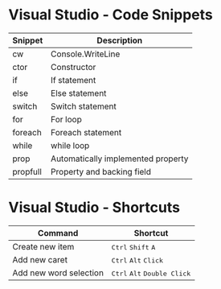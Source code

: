 # Visual Studio - Code Snippets

|Snippet|Description
|--|--
|cw|Console.WriteLine
|ctor|Constructor
|if|If statement
|else|Else statement
|switch|Switch statement
|for|For loop
|foreach|Foreach statement
|while|while loop
|prop|Automatically implemented property
|propfull|Property and backing field

# Visual Studio - Shortcuts

|Command|Shortcut
|--|--
|Create new item|<kbd>Ctrl</kbd> <kbd>Shift</kbd> <kbd>A</kbd>
|Add new caret|<kbd>Ctrl</kbd> <kbd>Alt</kbd> <kbd>Click</kbd>
|Add new word selection|<kbd>Ctrl</kbd> <kbd>Alt</kbd> <kbd>Double Click</kbd>